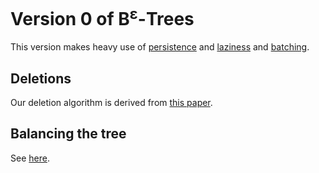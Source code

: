 # Version 0 of B<sup>ε</sup>-Trees

This version makes heavy use of [persistence](https://www.cs.cmu.edu/~rwh/theses/okasaki.pdf) and [laziness](https://www.cc.gatech.edu/~bader/COURSES/GATECH/CSE-Algs-Fall2013/papers/Arg03.pdf) and [batching](http://brics.dk/RS/96/28/BRICS-RS-96-28.pdf).

## Deletions
Our deletion algorithm is derived from [this paper](http://ilpubs.stanford.edu:8090/85/1/1995-19.pdf).

## Balancing the tree
See [here](./docs/balance.md).
